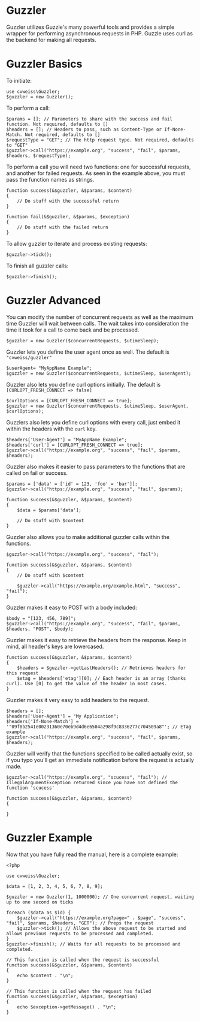 # Guzzler

Guzzler utilizes Guzzle's many powerful tools and provides a simple wrapper for performing asynchronous requests in PHP. Guzzle uses curl as the backend for making all requests.

# Guzzler Basics

To initiate:

    use cvweiss\Guzzler;
    $guzzler = new Guzzler();

To perform a call:
   
    $params = []; // Parameters to share with the success and fail function. Not required, defaults to []
    $headers = []; // Headers to pass, such as Content-Type or If-None-Match. Not required, defaults to []
    $requestType = "GET"; // The http request type. Not required, defaults to "GET"
    $guzzler->call("https://example.org", "success", "fail", $params, $headers, $requestType);

To perform a call you will need two functions: one for successful requests, and another for failed requests. As seen in the example above, you must pass the function names as strings.

    function success(&$guzzler, &$params, $content)
    {
        // Do stuff with the successful return
    }
    
    function fail(&$guzzler, &$params, $exception)
    {
        // Do stuff with the failed return
    }
    
To allow guzzler to iterate and process existing requests:

    $guzzler->tick();
    
To finish all guzzler calls:

    $guzzler->finish();

# Guzzler Advanced

You can modify the number of concurrent requests as well as the maximum time Guzzler will wait between calls. The wait takes into consideration the time it took for a call to come back and be processed.

    $guzzler = new Guzzler($concurrentRequests, $utimeSleep);
    
Guzzler lets you define the user agent once as well. The default is `"cvweiss/guzzler"`

    $userAgent= "MyAppName Example";
    $guzzler = new Guzzler($concurrentRequests, $utimeSleep, $userAgent);
    
Guzzler also lets you define curl options initially. The default is `[CURLOPT_FRESH_CONNECT => false]`

    $curlOptions = [CURLOPT_FRESH_CONNECT => true];
    $guzzler = new Guzzler($concurrentRequests, $utimeSleep, $userAgent, $curlOptions);
    
Guzzlers also lets you define curl options with every call, just embed it within the headers with the `curl` key.

    $headers['User-Agent'] = "MyAppName Example";
    $headers['curl'] = [CURLOPT_FRESH_CONNECT => true];
    $guzzler->call("https://example.org", "success", "fail", $params, $headers);

Guzzler also makes it easier to pass parameters to the functions that are called on fail or success.

    $params = ['data' = ['id' = 123, 'foo' = 'bar']];
    $guzzler->call("https://example.org", "success", "fail", $params);
    
    function success(&$guzzler, &$params, $content)
    {
        $data = $params['data'];
        
        // Do stuff with $content
    }
    
Guzzler also allows you to make additional guzzler calls within the functions.

    $guzzler->call("https://example.org", "success", "fail");
    
    function success(&$guzzler, &$params, $content)
    {
        // Do stuff with $content
        
        $guzzler->call("https://example.org/example.html", "success", "fail");
    }
    
Guzzler makes it easy to POST with a body included:

    $body = "[123, 456, 789]";
    $guzzler->call("https://example.org", "success", "fail", $params, $headers, "POST", $body);
    
Guzzler makes it easy to retrieve the headers from the response. Keep in mind, all header's keys are lowercased.

    function success(&$guzzler, &$params, $content)
    {
        $headers = $guzzler->getLastHeaders(); // Retrieves headers for this request
        $etag = $headers['etag'][0]; // Each header is an array (thanks curl). Use [0] to get the value of the header in most cases.
    }
    
Guzzler makes it very easy to add headers to the request.

    $headers = [];
    $headers['User-Agent'] = "My Application";
    $headers['If-None-Match'] = '"09f8b2541e00231360e70eb9d4d6e6504a298f9c8336277c704509a8"'; // ETag example
    $guzzler->call("https://example.org", "success", "fail", $params, $headers);

Guzzler will verify that the functions specified to be called actually exist, so if you typo you'll get an immediate notification before the request is actually made.

    $guzzler->call("https://example.org", "scucess", "fail"); // IllegalArgumentException returned since you have not defined the function 'scucess'
    
    function success(&$guzzler, &$params, $content)
    {
       
    }   
    
# Guzzler Example

Now that you have fully read the manual, here is a complete example:

    <?php
    
    use cvweiss\Guzzler;
    
    $data = [1, 2, 3, 4, 5, 6, 7, 8, 9];
    
    $guzzler = new Guzzler(1, 1000000); // One concurrent request, waiting up to one second on ticks
    
    foreach ($data as $id) {
        $guzzler->call("https://example.org?page=" . $page", "success", "fail", $params, $headers, "GET"); // Preps the request
        $guzzler->tick(); // Allows the above request to be started and allows previous requests to be processed and completed.
    }
    $guzzler->finish(); // Waits for all requests to be processed and completed.
    
    // This function is called when the request is successful
    function success(&$guzzler, &$params, $content)
    {
        echo $content . "\n";
    }
    
    // This function is called when the request has failed
    function success(&$guzzler, &$params, $exception)
    {
        echo $exception->getMessage() . "\n";
    }    
